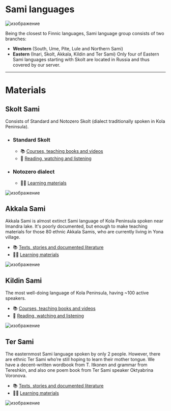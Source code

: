 # Sami languages

![изображение](https://github.com/JustARyo/UralicsOfRussia/assets/31369233/bfe5da57-798e-4f8b-890c-0d9bbfae6846)


Being the closest to Finnic languages, Sami language group consists of two branches:
- **Western** (South, Ume, Pite, Lule and Northern Sami)
- **Eastern** (Inari, Skolt, Akkala, Kildin and Ter Sami)
Only four of Eastern Sami languages starting with Skolt are located in Russia and thus covered by our server.

***

# Materials

## Skolt Sami
Consists of Standard and Notozero Skolt (dialect traditionally spoken in Kola Peninsula).
- ### **Standard Skolt**
  - 📚 [Courses, teaching books and videos](https://github.com/JustARyo/LearnEasternSami/blob/main/meta/%5BSkolt%5D%20Courses%20etc.md)
  - 🍿 [Reading, watching and listening](https://github.com/JustARyo/LearnEasternSami/blob/main/meta/%5BSkolt%5D%20Reading%20etc.md)
- ### **Notozero dialect**
  - 👨‍🏫 [Learning materials](https://github.com/JustARyo/LearnEasternSami/blob/main/meta/%5BNotozero%20Skolt%5D%20Learning%20etc.md)

![изображение](https://github.com/JustARyo/UralicsOfRussia/assets/31369233/1d33f882-d7be-4ded-8185-1718c13954fb)

## Akkala Sami
Akkala Sami is almost extinct Sami language of Kola Peninsula spoken near Imandra lake. It's poorly documented, but enough to make teaching materials for those 80 ethnic Akkala Samis, who are currently living in Yona village. 
- 📚 [Texts, stories and documented literature](https://github.com/JustARyo/LearnEasternSami/blob/main/meta/%5BAkkala%5D%20Books%20etc.md)
- 🧑‍🏫 [Learning materials](https://github.com/JustARyo/LearnEasternSami/blob/main/meta/%5BAkkala%5D%20Learning%20etc.md)

![изображение](https://github.com/JustARyo/UralicsOfRussia/assets/31369233/7283f275-1d67-470f-9dc5-4cd470be568e)

## Kildin Sami
The most well-doing language of Kola Peninsula, having ~100 active speakers.
- 📚 [Courses, teaching books and videos](https://github.com/JustARyo/LearnEasternSami/blob/main/meta/%5BKildin%5D%20Courses%20etc.md)
- 🍿 [Reading, watching and listening](https://github.com/JustARyo/LearnEasternSami/blob/main/meta/%5BKildin%5D%20Reading%20etc.md)

![изображение](https://github.com/JustARyo/LearnEasternSami/assets/31369233/1f44edd7-b854-4478-b166-c2c2b2c93543)


## Ter Sami
The easternmost Sami language spoken by only 2 people. However, there are ethnic Ter Sami who’re still hoping to learn their mother tongue. We have a decent-written wordbook from T. Itkonen and grammar from Tereshkin, and also one poem book from Ter Sami speaker Oktyabrina Voronova.  
- 📚 [Texts, stories and documented literature](https://github.com/JustARyo/LearnEasternSami/blob/main/meta/%5BTer%5D%20Books%20etc.md)
- 🧑‍🏫 [Learning materials](https://github.com/JustARyo/LearnEasternSami/blob/main/meta/%5BTer%5D%20Дуфктштп%20etc.md)

![изображение](https://github.com/JustARyo/LearnEasternSami/assets/31369233/df461093-71bf-45dc-9df2-ecd4f8113c47)

